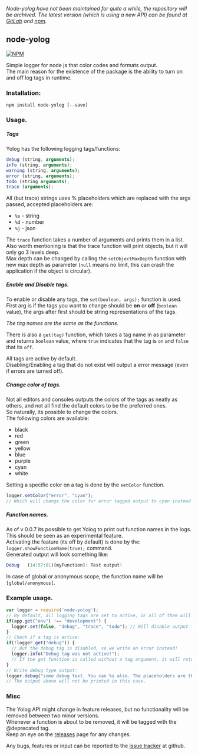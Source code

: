 _Node-yolog have not been maintained for quite a while, the repository will be archived. The latest version (which is using a new API) can be found at [GitLab](https://gitlab.com/jitesoft/open-source/javascript/yolog) and [npm](https://www.npmjs.com/package/@jitesoft/yolog)._


## node-yolog

[![NPM](https://nodei.co/npm/node-yolog.png?downloads=true&stars=true)](https://nodei.co/npm/node-yolog/)


Simple logger for node js that color codes and formats output.  
The main reason for the existence of the package is the ability to turn on and off log tags in runtime.  


### Installation:

`npm install node-yolog [--save]`  

### Usage.

##### Tags

Yolog has the following logging tags/functions:
```javascript
debug (string, arguments);
info (string, arguments);
warning (string, arguments);
error (string, arguments);
todo (string arguments);
trace (arguments);
```
All (but trace) strings uses % placeholders which are replaced with the args passed, accepted placeholders are:

  * `%s` - string
  * `%d` - number
  * `%j` - json

The `trace` function takes a number of arguments and prints them in a list.
Also worth mentioning is that the trace function will print objects, but it will only go 3 levels deep.  
Max depth can be changed by calling the `setObjectMaxDepth` function with new max depth as parameter (`null` means no limit, this can crash the application if the object is circular).

##### Enable and Disable tags.
To enable or disable any tags, the `set(boolean, args);` function is used.
First arg is if the tags you want to change should be **on** or **off** (`boolean` value),
the args after first should be string representations of the tags.

*The tag names are the same as the functions.*

There is also a `get(tag)` function, which takes a tag name in as parameter and returns `boolean` value,
where `true` indicates that the tag is `on` and `false` that its `off`.

All tags are active by default.  
Disabling/Enabling a tag that do not exist will output a error message (even if errors are turned off).  

##### Change color of tags.
Not all editors and consoles outputs the colors of the tags as neatly as others, and not all find the default colors to be the preferred ones.  
So naturally, its possible to change the colors.  
The following colors are available:  

  * black
  * red
  * green
  * yellow
  * blue
  * purple
  * cyan
  * white

Setting a specific color on a tag is done by the `setColor` function.

```javascript
logger.setColor("error", "cyan");
// Which will change the color for error tagged output to cyan instead of the default red.
```

##### Function names.
As of v 0.0.7 its possible to get Yolog to print out function names in the logs.  
This should be seen as an experimental feature.  
Activating the feature (its off by default) is done by the: `logger.showFunctionName(true);` command.  
Generated output will look something like:  
```javascript
Debug	(14:57:01)[myFunction]: Test output!
```
In case of global or anonymous scope, the function name will be `[global/anonymous]`.


### Example usage.
```javascript
var logger = require('node-yolog');
// By default, all logging tags are set to active, IE all of them will output to console, this can be changed with the 'set' function as:
if(app.get("env") !== "development") {
  logger.set(false, "debug", "trace", "todo"); // Will disable output from debug and trace tagged output.
}
// Check if a tag is active:
if(!logger.get("debug")) {
  // But the debug tag is disabled, so we write an error instead!
  logger.info("Debug tag was not active!");
  // If the get function is called without a tag argument, it will return the whole tags object: {debug: true ... }
}
// Write debug type output:
logger.debug("some debug text. You can %s also. The placeholders are the same as the standard node util.format takes (%s, %d, %j).", "add arguments");
// The output above will not be printed in this case.

```
  
  
### Misc
The Yolog API might change in feature releases, but no functionality will be removed between two minor versions.  
Whenever a function is about to be removed, it will be tagged with the @deprecated tag.  
Keep an eye on the [releases](https://github.com/Johannestegner/node-yolog/releases) page for any changes.  
  
Any bugs, features or input can be reported to the [issue tracker](https://github.com/Johannestegner/node-yolog/issues) at github.
